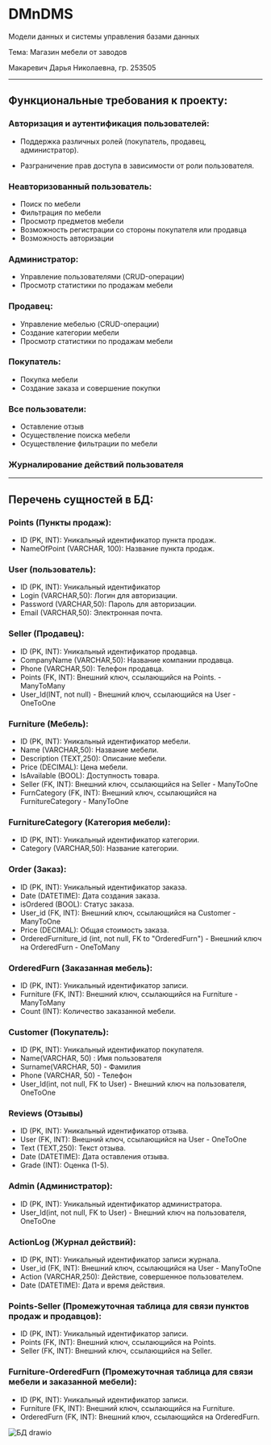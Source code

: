 # DMnDMS
Модели данных и системы управления базами данных

Тема: Магазин мебели от заводов

Макаревич Дарья Николаевна, гр. 253505
***

## Функциональные требования к проекту: 

### **Авторизация и аутентификация пользователей:**

* Поддержка различных ролей (покупатель, продавец, администратор).

* Разграничение прав доступа в зависимости от роли пользователя.

### **Неавторизованный пользователь:**

* Поиск по мебели
* Фильтрация по мебели
* Просмотр предметов мебели
* Возможность регистрации со стороны покупателя или продавца
* Возможность авторизации

### **Администратор:**

* Управление пользователями (CRUD-операции)
* Просмотр статистики по продажам мебели

### **Продавец:**

* Управление мебелью (CRUD-операции)
* Создание категории мебели
* Просмотр статистики по продажам мебели

### **Покупатель:**

* Покупка мебели
* Создание заказа и совершение покупки

### **Все пользователи:**

* Оставление отзыв
* Осуществление поиска мебели
* Осуществление фильтрации по мебели

### **Журналирование действий пользователя**
***

## Перечень сущностей в БД: 

### Points (Пункты продаж):

* ID (PK, INT): Уникальный идентификатор пункта продаж.
* NameOfPoint (VARCHAR, 100): Название пункта продаж.

### User (пользователь):

* ID (PK, INT): Уникальный идентификатор
* Login (VARCHAR,50): Логин для авторизации.
* Password (VARCHAR,50): Пароль для авторизации.
* Email (VARCHAR,50): Электронная почта.

### Seller (Продавец):

* ID (PK, INT): Уникальный идентификатор продавца.
* CompanyName (VARCHAR,50): Название компании продавца.
* Phone (VARCHAR,50): Телефон продавца.
* Points (FK, INT): Внешний ключ, ссылающийся на Points. - ManyToMany
* User_Id(INT, not null) - Внешний ключ, ссылающийся на User - OneToOne

### Furniture (Мебель):

* ID (PK, INT): Уникальный идентификатор мебели.
* Name (VARCHAR,50): Название мебели.
* Description (TEXT,250): Описание мебели.
* Price (DECIMAL): Цена мебели.
* IsAvailable (BOOL): Доступность товара.
* Seller (FK, INT): Внешний ключ, ссылающийся на Seller - ManyToOne
* FurnCategory (FK, INT): Внешний ключ, ссылающийся на FurnitureCategory - ManyToOne

### FurnitureCategory (Категория мебели):

* ID (PK, INT): Уникальный идентификатор категории.
* Category (VARCHAR,50): Название категории.

### Order (Заказ):

* ID (PK, INT): Уникальный идентификатор заказа.
* Date (DATETIME): Дата создания заказа.
* isOrdered (BOOL): Статус заказа.
* User_id (FK, INT): Внешний ключ, ссылающийся на Customer - ManyToOne
* Price (DECIMAL): Общая стоимость заказа.
* OrderedFurniture_id (int, not null, FK to "OrderedFurn") - Внешний ключ на OrderedFurn - OneToMany

### OrderedFurn (Заказанная мебель):

* ID (PK, INT): Уникальный идентификатор записи.
* Furniture (FK, INT): Внешний ключ, ссылающийся на Furniture - ManyToMany
* Count (INT): Количество заказанной мебели.

### Customer (Покупатель):

* ID (PK, INT): Уникальный идентификатор покупателя.
* Name(VARCHAR, 50) : Имя пользователя
* Surname(VARCHAR, 50) - Фамилия
* Phone (VARCHAR, 50) - Телефон
* User_Id(int, not null, FK to User) - Внешний ключ на пользователя, OneToOne

### Reviews (Отзывы)

* ID (PK, INT): Уникальный идентификатор отзыва.
* User (FK, INT): Внешний ключ, ссылающийся на User - OneToOne
* Text (TEXT,250): Текст отзыва.
* Date (DATETIME): Дата оставления отзыва.
* Grade (INT): Оценка (1-5).

### Admin (Администратор):

* ID (PK, INT): Уникальный идентификатор администратора.
* User_Id(int, not null, FK to User) - Внешний ключ на пользователя, OneToOne

### ActionLog (Журнал действий):

* ID (PK, INT): Уникальный идентификатор записи журнала.
* User_id (FK, INT): Внешний ключ, ссылающийся на User - ManyToOne
* Action (VARCHAR,250): Действие, совершенное пользователем.
* Date (DATETIME): Дата и время действия.

### Points-Seller (Промежуточная таблица для связи пунктов продаж и продавцов):

* ID (PK, INT): Уникальный идентификатор записи.
* Points (FK, INT): Внешний ключ, ссылающийся на Points.
* Seller (FK, INT): Внешний ключ, ссылающийся на Seller.

### Furniture-OrderedFurn (Промежуточная таблица для связи мебели и заказанной мебели):

* ID (PK, INT): Уникальный идентификатор записи.
* Furniture (FK, INT): Внешний ключ, ссылающийся на Furniture.
* OrderedFurn (FK, INT): Внешний ключ, ссылающийся на OrderedFurn.

![БД drawio](https://github.com/user-attachments/assets/bbadf049-3958-4d34-be64-ea58e1d8bcd8)
